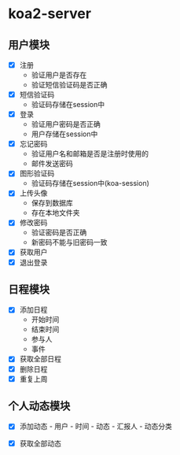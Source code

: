 # koa2-server

## 用户模块

- [x] 注册
  - 验证用户是否存在
  - 验证短信验证码是否正确
- [x] 短信验证码
  - 验证码存储在session中
- [x] 登录
  - 验证用户密码是否正确
  - 用户存储在session中
- [x] 忘记密码
  - 验证用户名和邮箱是否是注册时使用的
  - 邮件发送密码
- [x] 图形验证码
  - 验证码存储在session中(koa-session)
- [x] 上传头像
  - 保存到数据库
  - 存在本地文件夹
- [x] 修改密码
  - 验证密码是否正确
  - 新密码不能与旧密码一致
- [x] 获取用户
- [x] 退出登录

## 日程模块

- [x] 添加日程
  - 开始时间
  - 结束时间
  - 参与人
  - 事件
- [x] 获取全部日程
- [x] 删除日程
- [x] 重复上周

## 个人动态模块

- [x] 添加动态
      - 用户
      - 时间
      - 动态
      - 汇报人
      - 动态分类

- [x] 获取全部动态
